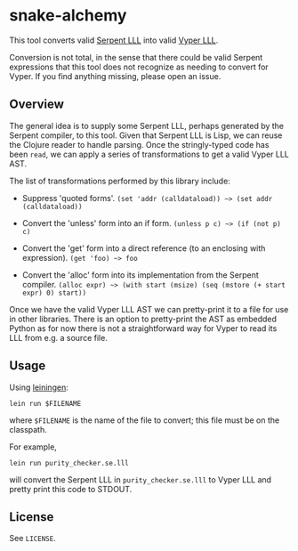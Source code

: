 # snake-alchemy

This tool converts valid [Serpent LLL](https://github.com/ethereum/serpent) into valid [Vyper LLL](https://github.com/ethereum/vyper).

Conversion is not total, in the sense that there could be valid Serpent expressions that this tool does not recognize as needing to convert for Vyper. If you find anything missing, please open an issue.

## Overview

The general idea is to supply some Serpent LLL, perhaps generated by the Serpent compiler, to this tool. Given that Serpent LLL is Lisp, we can reuse the Clojure reader to handle parsing. Once the stringly-typed code has been `read`, we can apply a series of transformations to get a valid Vyper LLL AST.

The list of transformations performed by this library include:

- Suppress 'quoted forms'. `(set 'addr (calldataload)) ~> (set addr (calldataload))`

- Convert the 'unless' form into an if form. `(unless p c) ~> (if (not p) c)`

- Convert the 'get' form into a direct reference (to an enclosing with expression). `(get 'foo) ~> foo`

- Convert the 'alloc' form into its implementation from the Serpent compiler. `(alloc expr) ~> (with start (msize) (seq (mstore (+ start expr) 0) start))`

Once we have the valid Vyper LLL AST we can pretty-print it to a file for use in other libraries. There is an option to pretty-print the AST as embedded Python as for now there is not a straightforward way for Vyper to read its LLL from e.g. a source file.

## Usage

Using [leiningen](https://leiningen.org/):

`lein run $FILENAME`

where `$FILENAME` is the name of the file to convert; this file must be on the classpath.

For example,

`lein run purity_checker.se.lll`

will convert the Serpent LLL in `purity_checker.se.lll` to Vyper LLL and pretty print this code to STDOUT.

## License

See `LICENSE`.
